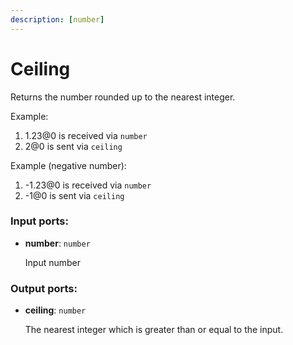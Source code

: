 ```yaml
---
description: [number]
---
```


# Ceiling

Returns the number rounded up to the nearest integer.

Example:

1. 1.23@0 is received via `number`
2. 2@0 is sent via `ceiling`

Example (negative number):

1. -1.23@0 is received via `number`
2. -1@0 is sent via `ceiling`

### Input ports:

* __number__: `number`

    Input number

### Output ports:

* __ceiling__: `number`

    The nearest integer which is greater than or equal to the input.

